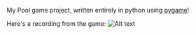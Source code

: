 My Pool game project, written entirely in python using [pygame](http://www.pygame.org/wiki/about)!

Here's a recording from the game:
![Alt text](/../screenshots/screen_recording_2.gif?raw=true "Game gif")
